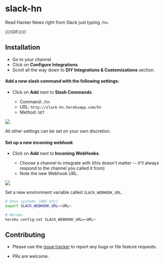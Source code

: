 slack-hn
========

Read Hacker News right from Slack just typing `/hn`.

////GIF/////

## Installation

- Go to your channel
- Click on **Configure Integrations**.
- Scroll all the way down to **DIY Integrations & Customizations** section.

#### Add a new slash command with the following settings:

- Click on **Add** next to **Slash Commands**.

  - Command: `/hn`
  - URL: `http://slack-hn.herokuapp.com/hn`
  - Method: `GET`

![](http://i.imgur.com/vNL3MCk.png)

All other settings can be set on your own discretion.

#### Set up a new incoming webhook

- Click on **Add** next to **Incoming WebHooks**.

  - Choose a channel to integrate with (this doesn't matter -- it'll always respond to the channel you called it from)
  - Note the new Webhook URL.

![](http://i.imgur.com/JRJ92xj.png)

Set a new environment variable called `SLACK_WEBHOOK_URL`.

```bash
# Unux systems (AWS etc)
export SLACK_WEBHOOK_URL=<URL>

# Heroku
heroku config:set SLACK_WEBHOOK_URL=<URL>
```

## Contributing

- Please use the [issue tracker]() to report any bugs or file feature requests.

- PRs are welcome.

